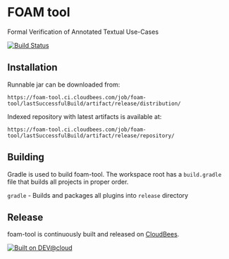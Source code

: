 FOAM tool
=========

Formal Verification of Annotated Textual Use-Cases

[![Build Status](https://foam-tool.ci.cloudbees.com/job/foam-tool/badge/icon)](https://foam-tool.ci.cloudbees.com/job/foam-tool/)

## Installation

Runnable jar can be downloaded from:

```
https://foam-tool.ci.cloudbees.com/job/foam-tool/lastSuccessfulBuild/artifact/release/distribution/
```

Indexed repository with latest artifacts is available at:

```
https://foam-tool.ci.cloudbees.com/job/foam-tool/lastSuccessfulBuild/artifact/release/repository/
```

## Building
Gradle is used to build foam-tool. The workspace root has a `build.gradle` file that builds all projects in proper order.

`gradle`              - Builds and packages all plugins into `release` directory  


## Release
foam-tool is continuously built and released on [CloudBees](https://foam-tool.ci.cloudbees.com/).

[![Built on DEV@cloud](http://www.cloudbees.com/sites/default/files/Button-Built-on-CB-1.png)](http://www.cloudbees.com/foss/foss-dev.cb)